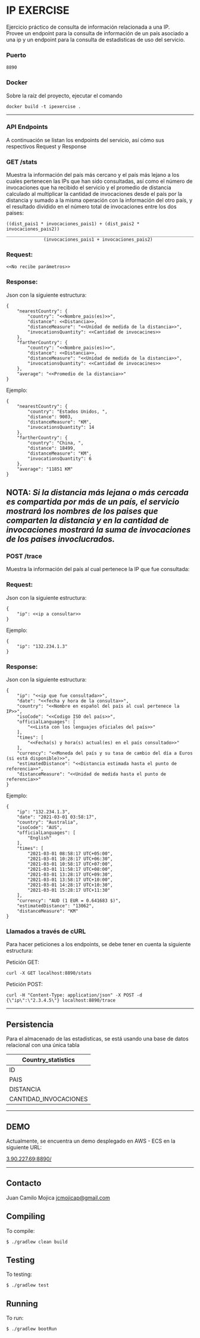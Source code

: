 # IP EXERCISE

Ejercicio práctico de consulta de información relacionada a una IP. <br>
Provee un endpoint para la consulta de información de un país asociado a una ip y un 
endpoint para la consulta de estadisticas de uso del servicio.

### Puerto

    8890
### Docker
Sobre la raíz del proyecto, ejecutar el comando

    docker build -t ipexercise . 

--------
### API Endpoints

A continuación se listan los endpoints del servicio, así cómo sus respectivos Request y Response
### GET /stats
Muestra la información del país más cercano y el país más lejano a los cuales pertenecen las 
IPs que han sido consultadas, así como el número de invocaciones que ha recibido el servicio y el
promedio de distancia calculado al multiplicar la cantidad de invocaciones desde el país por la 
distancia y sumado a la misma operación con la información del otro país, y el resultado dividido en 
el número total de invocaciones entre los dos paises:

    ((dist_pais1 * invocaciones_pais1) + (dist_pais2 * invocaciones_pais2)) 
    ________________________________________________________________________
                  (invocaciones_pais1 + invocaciones_pais2)
    
### Request:

    <<No recibe parámetros>>
### Response:
Json con la siguiente estructura: 
```
{
    "nearestCountry": {
        "country": "<<Nombre_pais(es)>>",
        "distance": <<Distancia>>,
        "distanceMeasure": "<<Unidad de medida de la distancia>>",
        "invocationsQuantity": <<Cantidad de invocacines>>
    },
    "fartherCountry": {
        "country": "<<Nombre_pais(es)>>",
        "distance": <<Distancia>>,
        "distanceMeasure": "<<Unidad de medida de la distancia>>",
        "invocationsQuantity": <<Cantidad de invocacines>>
    },
    "average": "<<Promedio de la distancia>>"
}
```
Ejemplo:
```
{
    "nearestCountry": {
        "country": "Estados Unidos, ",
        "distance": 9003,
        "distanceMeasure": "KM",
        "invocationsQuantity": 14
    },
    "fartherCountry": {
        "country": "China, ",
        "distance": 18499,
        "distanceMeasure": "KM",
        "invocationsQuantity": 6
    },
    "average": "11851 KM"
}
```
**NOTA:**
*Si la distancia más lejana o más cercada es compartida por más de un país, el servicio mostrará 
los nombres de los paises que comparten la distancia y en la cantidad de invocaciones mostrará 
la suma de invocaciones de los paises invoclucrados.*
--------

### POST /trace
Muestra la información del país al cual pertenece la IP que fue consultada:

### Request:
Json con la siguiente estructura:

    {
        "ip": <<ip a consultar>>
    }
    
Ejemplo:    
    
    {
        "ip": "132.234.1.3"
    }
### Response:
Json con la siguiente estructura: 
```
{
    "ip": "<<ip que fue consultada>>",
    "date": "<<fecha y hora de la consulta>>",
    "country": "<<Nombre en español del país al cual pertenece la IP>>",
    "isoCode": "<<Codigo ISO del país>>",
    "officialLanguages": [
        "<<Lista con los lenguajes oficiales del país>>"
    ],
    "times": [
        "<<Fecha(s) y hora(s) actual(es) en el país consultado>>"
    ],
    "currency": "<<Moneda del país y su tasa de cambio del día a Euros (si está disponible)>>",
    "estimatedDistance": "<<Distancia estimada hasta el punto de referencia>>",
    "distanceMeasure": "<<Unidad de medida hasta el punto de referencia>>"
}
```
Ejemplo:
```
{
    "ip": "132.234.1.3",
    "date": "2021-03-01 03:58:17",
    "country": "Australia",
    "isoCode": "AUS",
    "officialLanguages": [
        "English"
    ],
    "times": [
        "2021-03-01 08:58:17 UTC+05:00",
        "2021-03-01 10:28:17 UTC+06:30",
        "2021-03-01 10:58:17 UTC+07:00",
        "2021-03-01 11:58:17 UTC+08:00",
        "2021-03-01 13:28:17 UTC+09:30",
        "2021-03-01 13:58:17 UTC+10:00",
        "2021-03-01 14:28:17 UTC+10:30",
        "2021-03-01 15:28:17 UTC+11:30"
    ],
    "currency": "AUD (1 EUR = 0.641683 $)",
    "estimatedDistance": "13062",
    "distanceMeasure": "KM"
}
```

### Llamados a través de cURL
Para hacer peticiones a los endpoints, se debe tener en cuenta la siguiente estructura:

Petición GET:
    
    curl -X GET localhost:8890/stats
    
Petición POST: 

    curl -H "Content-Type: application/json" -X POST -d {\"ip\":\"2.3.4.5\"} localhost:8890/trace
    


--------
## Persistencia
Para el almacenado de las estadisticas, se está usando una base de datos relacional con una única tabla

|Country_statistics   |
|---------------------|
|ID                   |
|PAIS                 |
|DISTANCIA            |
|CANTIDAD_INVOCACIONES|


--------
## DEMO
Actualmente, se encuentra un demo desplegado en AWS - ECS en la siguiente URL:<br>

[3.90.227.69:8890/](3.90.227.69:8890/)

--------
## Contacto
Juan Camilo Mojica <jcmojicap@gmail.com>

## Compiling

To compile:

    $ ./gradlew clean build

## Testing

To testing:

    $ ./gradlew test   

## Running

To run:

    $ ./gradlew bootRun

